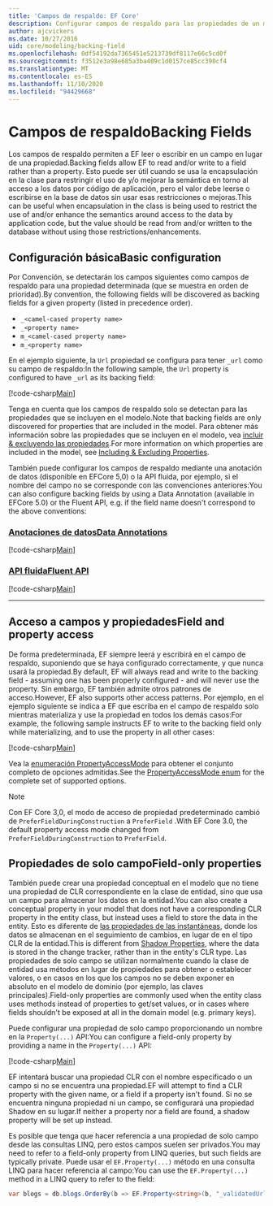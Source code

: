 ```yaml
---
title: 'Campos de respaldo: EF Core'
description: Configurar campos de respaldo para las propiedades de un modelo de Entity Framework Core
author: ajcvickers
ms.date: 10/27/2016
uid: core/modeling/backing-field
ms.openlocfilehash: 0df54192da7365451e5213739df8117e66c5cd0f
ms.sourcegitcommit: f3512e3a98e685a3ba409c1d0157ce85cc390cf4
ms.translationtype: MT
ms.contentlocale: es-ES
ms.lasthandoff: 11/10/2020
ms.locfileid: "94429668"
---
```

# <a name="backing-fields"></a><span data-ttu-id="904c1-103">Campos de respaldo</span><span class="sxs-lookup"><span data-stu-id="904c1-103">Backing Fields</span></span>

<span data-ttu-id="904c1-104">Los campos de respaldo permiten a EF leer o escribir en un campo en lugar de una propiedad.</span><span class="sxs-lookup"><span data-stu-id="904c1-104">Backing fields allow EF to read and/or write to a field rather than a property.</span></span> <span data-ttu-id="904c1-105">Esto puede ser útil cuando se usa la encapsulación en la clase para restringir el uso de y/o mejorar la semántica en torno al acceso a los datos por código de aplicación, pero el valor debe leerse o escribirse en la base de datos sin usar esas restricciones o mejoras.</span><span class="sxs-lookup"><span data-stu-id="904c1-105">This can be useful when encapsulation in the class is being used to restrict the use of and/or enhance the semantics around access to the data by application code, but the value should be read from and/or written to the database without using those restrictions/enhancements.</span></span>

## <a name="basic-configuration"></a><span data-ttu-id="904c1-106">Configuración básica</span><span class="sxs-lookup"><span data-stu-id="904c1-106">Basic configuration</span></span>

<span data-ttu-id="904c1-107">Por Convención, se detectarán los campos siguientes como campos de respaldo para una propiedad determinada (que se muestra en orden de prioridad).</span><span class="sxs-lookup"><span data-stu-id="904c1-107">By convention, the following fields will be discovered as backing fields for a given property (listed in precedence order).</span></span>

* `_<camel-cased property name>`
* `_<property name>`
* `m_<camel-cased property name>`
* `m_<property name>`

<span data-ttu-id="904c1-108">En el ejemplo siguiente, la `Url` propiedad se configura para tener `_url` como su campo de respaldo:</span><span class="sxs-lookup"><span data-stu-id="904c1-108">In the following sample, the `Url` property is configured to have `_url` as its backing field:</span></span>

[!code-csharp[Main](../../../samples/core/Modeling/Conventions/BackingField.cs#Sample)]

<span data-ttu-id="904c1-109">Tenga en cuenta que los campos de respaldo solo se detectan para las propiedades que se incluyen en el modelo.</span><span class="sxs-lookup"><span data-stu-id="904c1-109">Note that backing fields are only discovered for properties that are included in the model.</span></span> <span data-ttu-id="904c1-110">Para obtener más información sobre las propiedades que se incluyen en el modelo, vea [incluir & excluyendo las propiedades](xref:core/modeling/entity-properties).</span><span class="sxs-lookup"><span data-stu-id="904c1-110">For more information on which properties are included in the model, see [Including & Excluding Properties](xref:core/modeling/entity-properties).</span></span>

<span data-ttu-id="904c1-111">También puede configurar los campos de respaldo mediante una anotación de datos (disponible en EFCore 5,0) o la API fluida, por ejemplo, si el nombre del campo no se corresponde con las convenciones anteriores:</span><span class="sxs-lookup"><span data-stu-id="904c1-111">You can also configure backing fields by using a Data Annotation (available in EFCore 5.0) or the Fluent API, e.g. if the field name doesn't correspond to the above conventions:</span></span>

### <a name="data-annotations"></a>[<span data-ttu-id="904c1-112">Anotaciones de datos</span><span class="sxs-lookup"><span data-stu-id="904c1-112">Data Annotations</span></span>](#tab/data-annotations)

[!code-csharp[Main](../../../samples/core/Modeling/DataAnnotations/BackingField.cs?name=BackingField&highlight=7)]

### <a name="fluent-api"></a>[<span data-ttu-id="904c1-113">API fluida</span><span class="sxs-lookup"><span data-stu-id="904c1-113">Fluent API</span></span>](#tab/fluent-api)

[!code-csharp[Main](../../../samples/core/Modeling/FluentAPI/BackingField.cs?name=BackingField&highlight=5)]

***

## <a name="field-and-property-access"></a><span data-ttu-id="904c1-114">Acceso a campos y propiedades</span><span class="sxs-lookup"><span data-stu-id="904c1-114">Field and property access</span></span>

<span data-ttu-id="904c1-115">De forma predeterminada, EF siempre leerá y escribirá en el campo de respaldo, suponiendo que se haya configurado correctamente, y que nunca usará la propiedad.</span><span class="sxs-lookup"><span data-stu-id="904c1-115">By default, EF will always read and write to the backing field - assuming one has been properly configured - and will never use the property.</span></span> <span data-ttu-id="904c1-116">Sin embargo, EF también admite otros patrones de acceso.</span><span class="sxs-lookup"><span data-stu-id="904c1-116">However, EF also supports other access patterns.</span></span> <span data-ttu-id="904c1-117">Por ejemplo, en el ejemplo siguiente se indica a EF que escriba en el campo de respaldo solo mientras materializa y use la propiedad en todos los demás casos:</span><span class="sxs-lookup"><span data-stu-id="904c1-117">For example, the following sample instructs EF to write to the backing field only while materializing, and to use the property in all other cases:</span></span>

[!code-csharp[Main](../../../samples/core/Modeling/FluentAPI/BackingFieldAccessMode.cs?name=BackingFieldAccessMode&highlight=6)]

<span data-ttu-id="904c1-118">Vea la [enumeración PropertyAccessMode](/dotnet/api/microsoft.entityframeworkcore.propertyaccessmode) para obtener el conjunto completo de opciones admitidas.</span><span class="sxs-lookup"><span data-stu-id="904c1-118">See the [PropertyAccessMode enum](/dotnet/api/microsoft.entityframeworkcore.propertyaccessmode) for the complete set of supported options.</span></span>

> [!NOTE]
> <span data-ttu-id="904c1-119">Con EF Core 3,0, el modo de acceso de propiedad predeterminado cambió de `PreferFieldDuringConstruction` a `PreferField` .</span><span class="sxs-lookup"><span data-stu-id="904c1-119">With EF Core 3.0, the default property access mode changed from `PreferFieldDuringConstruction` to `PreferField`.</span></span>

## <a name="field-only-properties"></a><span data-ttu-id="904c1-120">Propiedades de solo campo</span><span class="sxs-lookup"><span data-stu-id="904c1-120">Field-only properties</span></span>

<span data-ttu-id="904c1-121">También puede crear una propiedad conceptual en el modelo que no tiene una propiedad de CLR correspondiente en la clase de entidad, sino que usa un campo para almacenar los datos en la entidad.</span><span class="sxs-lookup"><span data-stu-id="904c1-121">You can also create a conceptual property in your model that does not have a corresponding CLR property in the entity class, but instead uses a field to store the data in the entity.</span></span> <span data-ttu-id="904c1-122">Esto es diferente de [las propiedades de las instantáneas](xref:core/modeling/shadow-properties), donde los datos se almacenan en el seguimiento de cambios, en lugar de en el tipo CLR de la entidad.</span><span class="sxs-lookup"><span data-stu-id="904c1-122">This is different from [Shadow Properties](xref:core/modeling/shadow-properties), where the data is stored in the change tracker, rather than in the entity's CLR type.</span></span> <span data-ttu-id="904c1-123">Las propiedades de solo campo se utilizan normalmente cuando la clase de entidad usa métodos en lugar de propiedades para obtener o establecer valores, o en casos en los que los campos no se deben exponer en absoluto en el modelo de dominio (por ejemplo, las claves principales).</span><span class="sxs-lookup"><span data-stu-id="904c1-123">Field-only properties are commonly used when the entity class uses methods instead of properties to get/set values, or in cases where fields shouldn't be exposed at all in the domain model (e.g. primary keys).</span></span>

<span data-ttu-id="904c1-124">Puede configurar una propiedad de solo campo proporcionando un nombre en la `Property(...)` API:</span><span class="sxs-lookup"><span data-stu-id="904c1-124">You can configure a field-only property by providing a name in the `Property(...)` API:</span></span>

[!code-csharp[Main](../../../samples/core/Modeling/FluentAPI/BackingFieldNoProperty.cs#Sample)]

<span data-ttu-id="904c1-125">EF intentará buscar una propiedad CLR con el nombre especificado o un campo si no se encuentra una propiedad.</span><span class="sxs-lookup"><span data-stu-id="904c1-125">EF will attempt to find a CLR property with the given name, or a field if a property isn't found.</span></span> <span data-ttu-id="904c1-126">Si no se encuentra ninguna propiedad ni un campo, se configurará una propiedad Shadow en su lugar.</span><span class="sxs-lookup"><span data-stu-id="904c1-126">If neither a property nor a field are found, a shadow property will be set up instead.</span></span>

<span data-ttu-id="904c1-127">Es posible que tenga que hacer referencia a una propiedad de solo campo desde las consultas LINQ, pero estos campos suelen ser privados.</span><span class="sxs-lookup"><span data-stu-id="904c1-127">You may need to refer to a field-only property from LINQ queries, but such fields are typically private.</span></span> <span data-ttu-id="904c1-128">Puede usar el `EF.Property(...)` método en una consulta LINQ para hacer referencia al campo:</span><span class="sxs-lookup"><span data-stu-id="904c1-128">You can use the `EF.Property(...)` method in a LINQ query to refer to the field:</span></span>

```csharp
var blogs = db.blogs.OrderBy(b => EF.Property<string>(b, "_validatedUrl"));
```
